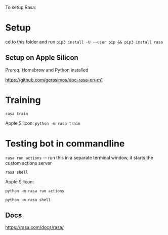 To setup Rasa:

# Setup
cd to this folder and run `pip3 install -U --user pip && pip3 install rasa`

## Setup on Apple Silicon 
Prereq: Homebrew and Python installed

https://github.com/gerasimos/doc-rasa-on-m1
# Training
`rasa train`

Apple Silicon: `python -m rasa train` 

# Testing bot in commandline
`rasa run actions` -- run this in a separate terminal window, it starts the custom actions server 

`rasa shell`

Apple Silicon: 

`python -m rasa run actions`

`python -m rasa shell`
## Docs
https://rasa.com/docs/rasa/